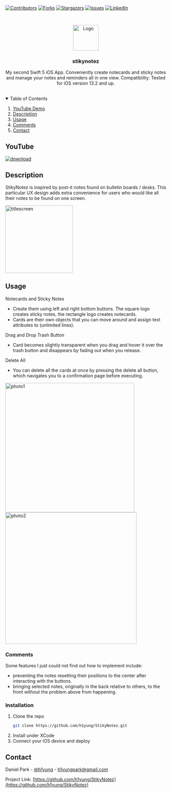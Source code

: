 <!-- Find and Replace All [repo_name] -->
<!-- Replace [product-screenshot] [product-url] -->
<!-- Other Badgets https://naereen.github.io/badges/ -->
[![Contributors][contributors-shield]][contributors-url]
[![Forks][forks-shield]][forks-url]
[![Stargazers][stars-shield]][stars-url]
[![Issues][issues-shield]][issues-url]
[![LinkedIn][linkedin-shield]][linkedin-url]

<!-- PROJECT LOGO -->
<br />
<p align="center">
  <a href="https://github.com/h1yung/StikyNotez">
    <img src="https://user-images.githubusercontent.com/54069717/71475766-a806cf00-27af-11ea-9aff-4b0500bf2951.png" alt="Logo" width="80" height="80">
  </a>

  <h3 align="center">stikynotez</h3>

  <p align="center">
    My second Swift 5 iOS App. Conveniently create notecards and sticky notes and manage your notes and reminders all in one view.
    Compatibility: Tested for iOS version 13.2 and up.
    <br />
    <br />
  </p>
</p>

<!-- TABLE OF CONTENTS -->
<details open="open">
  <summary>Table of Contents</summary>
  <ol>
    <li><a href="#youtube">YouTube Demo</a></li>
    <li><a href="#description">Description</a></li>
    <li><a href="#usage">Usage</a></li>
    <li><a href="#comments">Comments</a></li>
	<!-- <li><a href="#license">License</a></li> -->
    <li><a href="#contact">Contact</a></li>
  </ol>
</details>

<!-- YOUTUBE -->
## YouTube

[![download](https://user-images.githubusercontent.com/54069717/71476026-fcf71500-27b0-11ea-8027-5eb0df3fe527.png)](https://www.youtube.com/watch?v=nt5bddWEGeM)

<!-- DESCRIPTION -->
## Description

StikyNotez is inspired by post-it notes found on bulletin boards / desks. This particular UX design adds extra convenience for users who would like all their notes to be found on one screen.

<img width="211" alt="titlescreen" src="https://user-images.githubusercontent.com/54069717/71475766-a806cf00-27af-11ea-9aff-4b0500bf2951.png">

<!-- USAGE -->
## Usage

Notecards and Sticky Notes
* Create them using left and right bottom buttons. The square logo creates sticky notes, the rectangle logo creates notecards.
* Cards are their own objects that you can move around and assign text attributes to (unlimited lines).

Drag and Drop Trash Button
* Card becomes slightly transparent when you drag and hover it over the trash button and disappears by fading out when you release.

Delete All
* You can delete all the cards at once by pressing the delete all button, which navigates you to a confirmation page before executing.

<img width="404" alt="photo1" src="https://user-images.githubusercontent.com/54069717/71475768-ab01bf80-27af-11ea-9ee0-2596d734412f.png">
<img width="411" alt="photo2" src="https://user-images.githubusercontent.com/54069717/71475773-ad641980-27af-11ea-8a5d-85aef9f07de4.png">

<!-- COMMENTS -->
### Comments

Some features I just could not find out how to implement include:
* preventing the notes resetting their positions to the center after interacting with the buttons.
* bringing selected notes, originally in the back relative to others, to the front without the problem above from happening.

### Installation

1. Clone the repo
   ```sh
   git clone https://github.com/h1yung/StikyNotez.git
   ```
2. Install under XCode
3. Connect your iOS device and deploy

<!-- LICENSE -->
<!-- ## License

Distributed under the MIT License. See `LICENSE` for more information.
 -->

<!-- CONTACT -->
## Contact

Daniel Park - [@h1yung][linkedin-url] - h1yungpark@gmail.com

Project Link: [https://github.com/h1yung/StikyNotez](https://github.com/h1yung/StikyNotez)

<!-- MARKDOWN LINKS & IMAGES -->
<!-- https://www.markdownguide.org/basic-syntax/#reference-style-links -->
[contributors-shield]: https://img.shields.io/github/contributors/h1yung/StikyNotez.svg?style=for-the-badge
[contributors-url]: https://github.com/h1yung/StikyNotez/graphs/contributors
[forks-shield]: https://img.shields.io/github/forks/h1yung/StikyNotez.svg?style=for-the-badge
[forks-url]: https://github.com/h1yung/StikyNotez/network/members
[stars-shield]: https://img.shields.io/github/stars/h1yung/StikyNotez.svg?style=for-the-badge
[stars-url]: https://github.com/h1yung/StikyNotez/stargazers
[issues-shield]: https://img.shields.io/github/issues/h1yung/StikyNotez.svg?style=for-the-badge
[issues-url]: https://github.com/h1yung/StikyNotez/issues
[linkedin-url]: https://www.linkedin.com/in/h1yung
[linkedin-shield]: https://img.shields.io/github/linkedin/h1yung/StikyNotez.svg?style=for-the-badge
